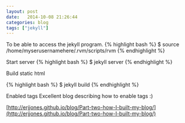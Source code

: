 ```yaml
---
layout: post
date:   2014-10-08 21:26:44
categories: blog
tags: ["jekyll"]
---
```

To be able to access the jekyll program.
{% highlight bash %}
$ source /home/myserusernamehere/.rvm/scripts/rvm
{% endhighlight %}

Start server
{% highlight bash %}
$ jekyll server
{% endhighlight %}

Build static html

{% highlight bash %}
$ jekyll build
{% endhighlight %}

Enabled tags
Excellent blog describing how to enable tags :)

[http://erjjones.github.io/blog/Part-two-how-I-built-my-blog/](http://erjjones.github.io/blog/Part-two-how-I-built-my-blog/)
